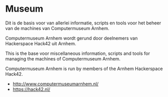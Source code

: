Museum
======

Dit is de basis voor van allerlei informatie, scripts en tools voor het
beheer van de machines van Computermuseum Arnhem.

Computermuseum Arnhem wordt gerund door deelnemers van Hackerspace Hack42
uit Arnhem.

This is the base voor miscellaneous information, scripts and tools for
managing the machines of Computermuseum Arnhem.

Computermuseum Arnhem is run by members of the Arnhem Hackerspace Hack42.

- http://www.computermuseumarnhem.nl/
- https://hack42.nl/

